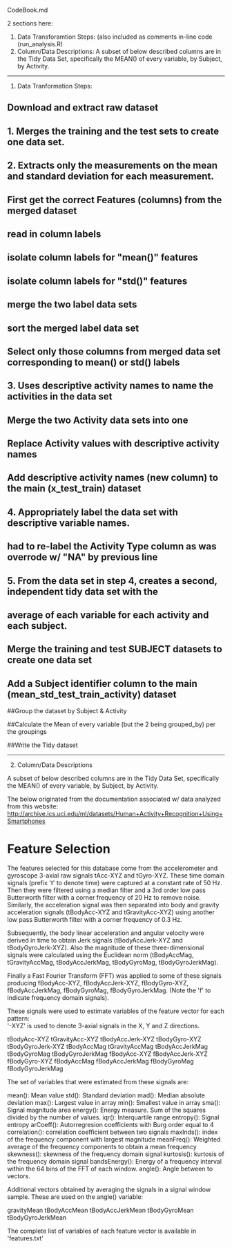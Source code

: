 CodeBook.md

2 sections here:
1) Data Transforamtion Steps: (also included as comments in-line code (run_analysis.R)
2) Column/Data Descriptions: A subset of below described columns are in the Tidy Data Set, specifically the MEAN() of every variable, by Subject, by Activity.
-----------------------------------------------------------

1) Data Tranformation Steps:

## Download and extract raw dataset
##      1. Merges the training and the test sets to create one data set.
##      2. Extracts only the measurements on the mean and standard deviation for each measurement.
 ## First get the correct Features (columns) from the merged dataset
 ## read in column labels
 ## isolate column labels for "mean()" features
 ## isolate column labels for "std()" features
 ## merge the two label data sets
 ## sort the merged label data set

 ## Select only those columns from merged data set corresponding to mean() or std() labels
 

##      3. Uses descriptive activity names to name the activities in the data set
 ## Merge the two Activity data sets into one
 
 ## Replace  Activity values with descriptive activity names
 
 ## Add descriptive activity names (new column) to the main (x_test_train) dataset
 
##      4. Appropriately label the data set with descriptive variable names. 
 ## had to re-label the Activity Type column as was overrode w/ "NA" by previous line

##      5. From the data set in step 4, creates a second, independent tidy data set with the 
##      average of each variable for each activity and each subject.
 ## Merge the training and test SUBJECT datasets to create one data set
 
 ## Add a Subject identifier column to the main (mean_std_test_train_activity) dataset
 
 ##Group the dataset by Subject & Activity
 
 ##Calculate the Mean of every variable (but the 2 being grouped_by) per the groupings
 
 ##Write the Tidy dataset

------------------------------------------------------------------------
2) Column/Data Descriptions

A subset of below described columns are in the Tidy Data Set, specifically the MEAN() of every variable, by Subject, by Activity.

The below  originated from the documentation associated w/ data analyzed from this website:
http://archive.ics.uci.edu/ml/datasets/Human+Activity+Recognition+Using+Smartphones

Feature Selection 
=================

The features selected for this database come from the accelerometer and gyroscope 3-axial raw signals tAcc-XYZ and tGyro-XYZ. These time domain signals (prefix 't' to denote time) were captured at a constant rate of 50 Hz. Then they were filtered using a median filter and a 3rd order low pass Butterworth filter with a corner frequency of 20 Hz to remove noise. Similarly, the acceleration signal was then separated into body and gravity acceleration signals (tBodyAcc-XYZ and tGravityAcc-XYZ) using another low pass Butterworth filter with a corner frequency of 0.3 Hz. 

Subsequently, the body linear acceleration and angular velocity were derived in time to obtain Jerk signals (tBodyAccJerk-XYZ and tBodyGyroJerk-XYZ). Also the magnitude of these three-dimensional signals were calculated using the Euclidean norm (tBodyAccMag, tGravityAccMag, tBodyAccJerkMag, tBodyGyroMag, tBodyGyroJerkMag). 

Finally a Fast Fourier Transform (FFT) was applied to some of these signals producing fBodyAcc-XYZ, fBodyAccJerk-XYZ, fBodyGyro-XYZ, fBodyAccJerkMag, fBodyGyroMag, fBodyGyroJerkMag. (Note the 'f' to indicate frequency domain signals). 

These signals were used to estimate variables of the feature vector for each pattern:  
'-XYZ' is used to denote 3-axial signals in the X, Y and Z directions.

tBodyAcc-XYZ
tGravityAcc-XYZ
tBodyAccJerk-XYZ
tBodyGyro-XYZ
tBodyGyroJerk-XYZ
tBodyAccMag
tGravityAccMag
tBodyAccJerkMag
tBodyGyroMag
tBodyGyroJerkMag
fBodyAcc-XYZ
fBodyAccJerk-XYZ
fBodyGyro-XYZ
fBodyAccMag
fBodyAccJerkMag
fBodyGyroMag
fBodyGyroJerkMag

The set of variables that were estimated from these signals are: 

mean(): Mean value
std(): Standard deviation
mad(): Median absolute deviation 
max(): Largest value in array
min(): Smallest value in array
sma(): Signal magnitude area
energy(): Energy measure. Sum of the squares divided by the number of values. 
iqr(): Interquartile range 
entropy(): Signal entropy
arCoeff(): Autorregresion coefficients with Burg order equal to 4
correlation(): correlation coefficient between two signals
maxInds(): index of the frequency component with largest magnitude
meanFreq(): Weighted average of the frequency components to obtain a mean frequency
skewness(): skewness of the frequency domain signal 
kurtosis(): kurtosis of the frequency domain signal 
bandsEnergy(): Energy of a frequency interval within the 64 bins of the FFT of each window.
angle(): Angle between to vectors.

Additional vectors obtained by averaging the signals in a signal window sample. These are used on the angle() variable:

gravityMean
tBodyAccMean
tBodyAccJerkMean
tBodyGyroMean
tBodyGyroJerkMean

The complete list of variables of each feature vector is available in 'features.txt'
